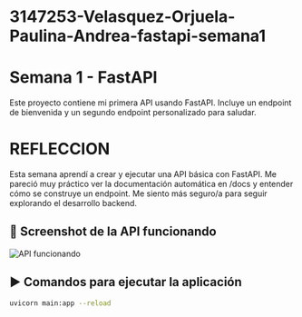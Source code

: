 # 3147253-Velasquez-Orjuela-Paulina-Andrea-fastapi-semana1



# Semana 1 - FastAPI

Este proyecto contiene mi primera API usando FastAPI. Incluye un endpoint de bienvenida y un segundo endpoint personalizado para saludar.

# REFLECCION
Esta semana aprendí a crear y ejecutar una API básica con FastAPI. Me pareció muy práctico ver la documentación automática en /docs y entender cómo se construye un endpoint. Me siento más seguro/a para seguir explorando el desarrollo backend.

## 📸 Screenshot de la API funcionando

![API funcionando](<img width="1815" height="676" alt="screenshoot" src="https://github.com/user-attachments/assets/bb49082d-b4d4-4910-b538-8bbe5a406484" />
)

## ▶️ Comandos para ejecutar la aplicación

```bash
uvicorn main:app --reload


